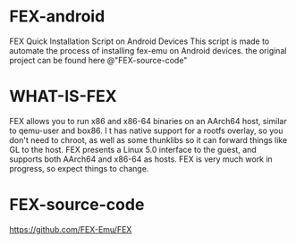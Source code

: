 # FEX-android
FEX Quick Installation Script on Android Devices 
This script is made to automate the process of installing fex-emu on Android devices.
the original project can be found here @"FEX-source-code"


# WHAT-IS-FEX
FEX allows you to run x86 and x86-64 binaries on an AArch64 host, similar to qemu-user and box86. I
t has native support for a rootfs overlay, so you don't need to chroot, as well as some thunklibs so it can forward things like GL to the host. FEX presents a Linux 5.0 interface to the guest, and supports both AArch64 and x86-64 as hosts. FEX is very much work in progress, so expect things to change.

# FEX-source-code 
https://github.com/FEX-Emu/FEX


